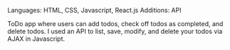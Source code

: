 Languages: HTML, CSS, Javascript, React.js
Additions: API


ToDo app where users can add todos, check off todos as completed, and delete todos. I used an API to list, save, modify, and delete your todos via AJAX in Javascript. 
